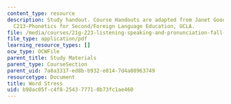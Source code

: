 ```yaml
---
content_type: resource
description: Study handout. Course Handouts are adapted from Janet Goodwin's AP&TESL
  C213-Phonetics for Second/Foreign Language Education, UCLA.
file: /media/courses/21g-223-listening-speaking-and-pronunciation-fall-2004/b98ac05fc4f8254377710b73fc1ae460_MIT21G_223F04_wordstress.pdf
file_type: application/pdf
learning_resource_types: []
ocw_type: OCWFile
parent_title: Study Materials
parent_type: CourseSection
parent_uid: 7a8a3317-ed8b-b932-e814-7d4a80963749
resourcetype: Document
title: Word Stress
uid: b98ac05f-c4f8-2543-7771-0b73fc1ae460
---
```

